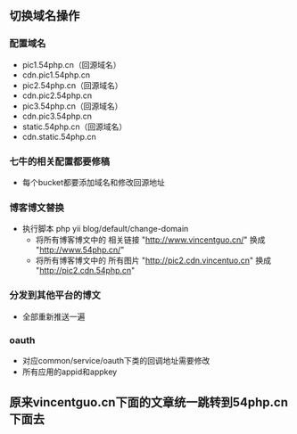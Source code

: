 切换域名操作
-----------------
### 配置域名
* pic1.54php.cn（回源域名）
* cdn.pic1.54php.cn
* pic2.54php.cn（回源域名）
* cdn.pic2.54php.cn
* pic3.54php.cn（回源域名）
* cdn.pic3.54php.cn
* static.54php.cn（回源域名）
* cdn.static.54php.cn

### 七牛的相关配置都要修稿
* 每个bucket都要添加域名和修改回源地址

### 博客博文替换
* 执行脚本 php yii  blog/default/change-domain 
    * 将所有博客博文中的 相关链接 "http://www.vincentguo.cn/" 换成 "http://www.54php.cn/"
    * 将所有博客博文中的 所有图片 "http://pic2.cdn.vincentuo.cn" 换成 "http://pic2.cdn.54php.cn"

### 分发到其他平台的博文
* 全部重新推送一遍

### oauth
* 对应common/service/oauth下类的回调地址需要修改
* 所有应用的appid和appkey

## 原来vincentguo.cn下面的文章统一跳转到54php.cn下面去

